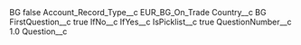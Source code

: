 <?xml version="1.0" encoding="UTF-8"?>
<CustomMetadata xmlns="http://soap.sforce.com/2006/04/metadata" xmlns:xsi="http://www.w3.org/2001/XMLSchema-instance" xmlns:xsd="http://www.w3.org/2001/XMLSchema">
    <label>BG</label>
    <protected>false</protected>
    <values>
        <field>Account_Record_Type__c</field>
        <value xsi:type="xsd:string">EUR_BG_On_Trade</value>
    </values>
    <values>
        <field>Country__c</field>
        <value xsi:type="xsd:string">BG</value>
    </values>
    <values>
        <field>FirstQuestion__c</field>
        <value xsi:type="xsd:boolean">true</value>
    </values>
    <values>
        <field>IfNo__c</field>
        <value xsi:nil="true"/>
    </values>
    <values>
        <field>IfYes__c</field>
        <value xsi:nil="true"/>
    </values>
    <values>
        <field>IsPicklist__c</field>
        <value xsi:type="xsd:boolean">true</value>
    </values>
    <values>
        <field>QuestionNumber__c</field>
        <value xsi:type="xsd:double">1.0</value>
    </values>
    <values>
        <field>Question__c</field>
        <value xsi:nil="true"/>
    </values>
</CustomMetadata>
